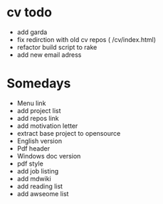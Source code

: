 cv todo
=========

- add garda
- fix redirction with old cv repos ( /cv/index.html)
- refactor build script to rake
- add new email adress



Somedays
=======

- Menu link
- add project list
- add repos link
- add motivation letter
- extract base project to opensource
- English version
- Pdf header
- Windows doc version
- pdf style
- add job listing
- add mdwiki
- add reading list 
- add awseome list
